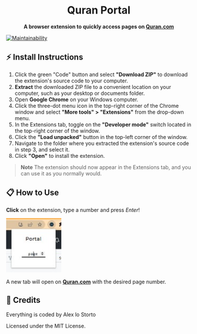 <h1 align="center">Quran Portal</h1>

<p align="center">
  <b>A browser extension to quickly access pages on <a href="https://quran.com/" target="_blank">Quran.com</a></b>
</p>

[![Maintainability](https://img.shields.io/codeclimate/maintainability/alexlostorto/quran-portal?style=for-the-badge&message=Code+Climate&labelColor=222222&logo=Code+Climate&logoColor=FFFFFF)](https://codeclimate.com/github/alexlostorto/quran-portal/maintainability)

## ⚡ Install Instructions

1. Click the green "Code" button and select **"Download ZIP"** to download the extension's source code to your computer.
2. **Extract** the downloaded ZIP file to a convenient location on your computer, such as your desktop or documents folder.
3. Open **Google Chrome** on your Windows computer.
4. Click the three-dot menu icon in the top-right corner of the Chrome window and select **"More tools" > "Extensions"** from the drop-down menu.
5. In the Extensions tab, toggle on the **"Developer mode"** switch located in the top-right corner of the window.
6. Click the **"Load unpacked"** button in the top-left corner of the window.
7. Navigate to the folder where you extracted the extension's source code in step 3, and select it.
8. Click **"Open"** to install the extension.

> **Note** The extension should now appear in the Extensions tab, and you can use it as you normally would.

## 📋 How to Use

**Click** on the extension, type a number and press _Enter_!

<p align="left">
  <img width="150px" src="https://github.com/alexlostorto/quran-portal/raw/main/.github/popup.png">
</p>

A new tab will open on [**Quran.com**](https://quran.com/) with the desired page number.

## 📜 Credits

Everything is coded by Alex lo Storto

Licensed under the MIT License.
